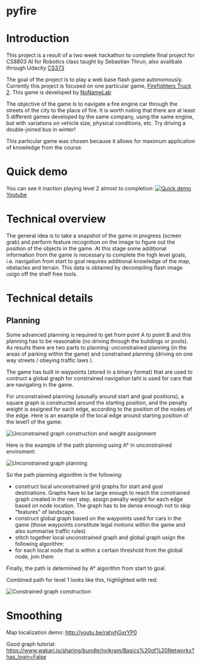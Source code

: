 pyfire
======

# Introduction
This project is a result of a two week hackathon to complete final project for CS8803 AI for Robotics class taught by Sebastian Thrun, also avalibale through Udacity [CS373](https://www.udacity.com/course/cs373)

The goal of the project is to play a web base flash game autonomously. 
Currently this project is focused on one particular game, [Firefighters Truck 2](http://www.nonamelab.com/games/online/firefighters-truck-2.html). This game is developed by [NoNameLab](http://www.nonamelab.com/) 

The objective of the game is to navigate a fire engine car through the streets of the city to the place of fire.
It is worth noting that there are at least 5 different games developed by the same company, using the same engine, but with variations on vehicle size, physical conditions, etc. Try driving a double-joined bus in winter!

This particular game was chosen because it allows for maximum application of knowledge from the course.

# Quick demo
You can see it inaction playing level 2 almost to completion:
[![Quick demo](http://img.youtube.com/vi/abh-948NupE/0.jpg)](http://www.youtube.com/watch?v=abh-948NupE)
[Youtube](http://www.youtube.com/watch?v=abh-948NupE)

# Technical overview
The general idea is to take a snapshot of the game in progress (screen grab) and perform feature  recognition on the image to figure out the position of the objects in the game. At this stage some additional information from the game is necessary to complete the high level goals, i.e. navigation from start to goal requires additional knowledge of the map, obstacles and terrain. This data is obtained by decompiling flash image usign off the shelf free tools. 

# Technical details
## Planning
Some advanced planning is required to get from point A to point B and this planning has to be reasonable (no driving through the buildings or pools). As results there are two parts to planning: unconstrained planning (in the areas of parking within the game) and constrained planning (driving on one way streets / obeying traffic laws ).

The game has built in waypoints (stored in a binary format) that are used to contruct a global graph for constrained navigation taht is used for cars that are navigating in the game. 

For unconstrained planning (ususally around start and goal positions), a square graph is constructed around the starting position, and the penalty weight is assigned for each edge, according to the position of the nodes of the edge. Here is an example of the local edge around starting position of the level1 of the game:


![Unconstrained graph construction and weight assignment](https://raw.githubusercontent.com/opikalo/pyfire/master/planning/snapshots/graph_weights.png)

Here is the example of the path planning using A* in unconstrained enviroment:

![Unconstrained graph planning](https://raw.githubusercontent.com/opikalo/pyfire/master/planning/snapshots/unconstrained_planning_astar.png)


So the path planning algorithm is the following: 
* construct local unconstrained grid graphs for start and goal destinations. Graphs have to be large enough to reach the constrained graph created in the next step, assign penalty weight for each edge based on node location. The graph has to be dense enough not to skip "features" of landscape.
* construct global graph based on the waypoints used for cars in the game (those waypoints constitute legal motions within the game and also summarise traffic rules)
* stitch together local unconstrained graph and global graph usign the following algorithm:
* for each local node that is within a certain threshold from the global node, join them

Finally, the path is determined by A* algorithm from start to goal.

Combined path for level 1  looks like this, highlighted with red:

![Constrained graph construction](https://raw.githubusercontent.com/opikalo/pyfire/master/planning/snapshots/local_global_path_planning.png)

# Smoothing

Map localization demo:
http://youtu.be/rahvhGxrYP0


Good graph tutorial:
https://www.wakari.io/sharing/bundle/nvikram/Basics%20of%20Networkx?has_login=False

